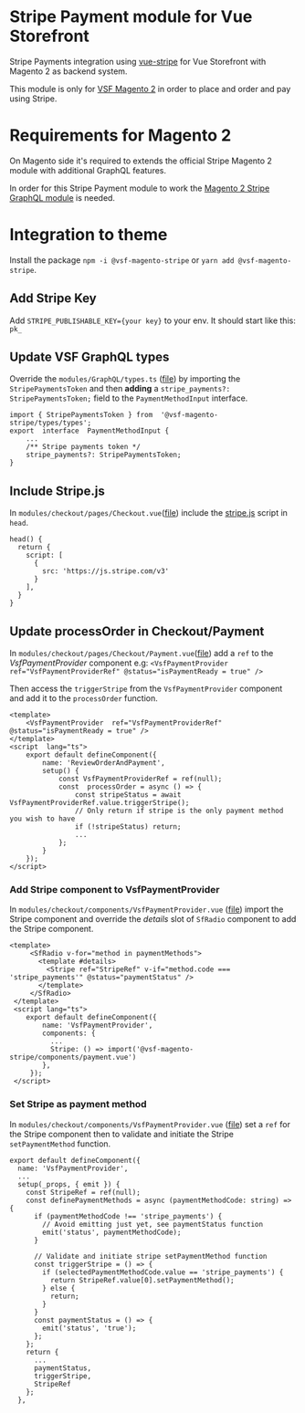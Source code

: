 # Stripe Payment module for Vue Storefront

Stripe Payments integration using [vue-stripe](https://github.com/vue-stripe/vue-stripe) for Vue Storefront with Magento 2 as backend system.

This module is only for [VSF Magento 2](https://github.com/vuestorefront/magento2) in order to place and order and pay using Stripe.

# Requirements for Magento 2
On Magento side it's required to extends the official Stripe Magento 2 module with additional GraphQL features. 

In order for this Stripe Payment module to work the [Magento 2 Stripe GraphQL module](https://github.com/headlesscommerce/magento-stripe-graphql) is needed.

# Integration to theme
Install the package `npm -i @vsf-magento-stripe` or `yarn add @vsf-magento-stripe`.

## Add Stripe Key 
Add `STRIPE_PUBLISHABLE_KEY={your key}` to your env. It should start like this: `pk_`

## Update VSF GraphQL types
Override the `modules/GraphQL/types.ts` ([file](https://github.com/vuestorefront/template-magento/blob/main/modules/GraphQL/types.ts)) by importing the `StripePaymentsToken` and then **adding** a `stripe_payments?: StripePaymentsToken;` field to the `PaymentMethodInput` interface.

```
import { StripePaymentsToken } from  '@vsf-magento-stripe/types/types';
export  interface  PaymentMethodInput {
    ...
    /** Stripe payments token */
    stripe_payments?: StripePaymentsToken;
}
```

##  Include Stripe.js
In `modules/checkout/pages/Checkout.vue`([file](https://github.com/vuestorefront/template-magento/blob/main/modules/checkout/pages/Checkout.vue)) include the [stripe.js](https://stripe.com/docs/js) script in `head`.

```
head() {
  return {
    script: [
      {
        src: 'https://js.stripe.com/v3'
      }
    ],
  }
}
```

## Update processOrder in Checkout/Payment
In `modules/checkout/pages/Checkout/Payment.vue`([file](https://github.com/vuestorefront/template-magento/blob/main/modules/checkout/pages/Checkout/Payment.vue)) add a `ref` to the _VsfPaymentProvider_ component e.g:
 `<VsfPaymentProvider  ref="VsfPaymentProviderRef" @status="isPaymentReady = true" />`
 
Then access the `triggerStripe` from the `VsfPaymentProvider` component and add it to the `processOrder` function.

```
<template>
	<VsfPaymentProvider  ref="VsfPaymentProviderRef" @status="isPaymentReady = true" />
</template>
<script  lang="ts">
	export default defineComponent({
		name: 'ReviewOrderAndPayment',
		setup() {
			const VsfPaymentProviderRef = ref(null);
			const  processOrder = async () => {
				const stripeStatus = await VsfPaymentProviderRef.value.triggerStripe();
				// Only return if stripe is the only payment method you wish to have
				if (!stripeStatus) return;
				...
			};
		}
	});
</script>
```
### Add Stripe component to VsfPaymentProvider
In `modules/checkout/components/VsfPaymentProvider.vue` ([file](https://github.com/vuestorefront/template-magento/blob/main/modules/checkout/components/VsfPaymentProvider.vue))  import the Stripe component and override the _details_ slot of `SfRadio` component to add the Stripe component. 

```
<template>
	 <SfRadio v-for="method in paymentMethods">
	   <template #details>
	     <Stripe ref="StripeRef" v-if="method.code === 'stripe_payments'" @status="paymentStatus" />
	   </template>
	 </SfRadio>
 </template>
 <script lang="ts">
	export default defineComponent({
	    name: 'VsfPaymentProvider',
	    components: {
	      ...
	      Stripe: () => import('@vsf-magento-stripe/components/payment.vue')
	    },
	 });
 </script>
```


### Set Stripe as payment method 
In `modules/checkout/components/VsfPaymentProvider.vue` ([file](https://github.com/vuestorefront/template-magento/blob/main/modules/checkout/components/VsfPaymentProvider.vue)) set a `ref` for the Stripe component then to validate and initiate the Stripe `setPaymentMethod` function.

```
export default defineComponent({
  name: 'VsfPaymentProvider',
  ...
  setup(_props, { emit }) {
    const StripeRef = ref(null);
    const definePaymentMethods = async (paymentMethodCode: string) => {
      if (paymentMethodCode !== 'stripe_payments') {
        // Avoid emitting just yet, see paymentStatus function
        emit('status', paymentMethodCode);
      }
      
      // Validate and initiate stripe setPaymentMethod function
      const triggerStripe = () => {
        if (selectedPaymentMethodCode.value == 'stripe_payments') {
          return StripeRef.value[0].setPaymentMethod();
        } else {
          return;
        }
      }
      const paymentStatus = () => {
        emit('status', 'true');
      };
    };
    return {
      ...
      paymentStatus,
      triggerStripe,
      StripeRef
    };
  },
```

